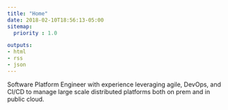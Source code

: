 ```yaml
---
title: "Home"
date: 2018-02-10T18:56:13-05:00
sitemap:
  priority : 1.0

outputs:
- html
- rss
- json
---
```

<p>Software Platform Engineer with experience leveraging agile, DevOps, and CI/CD to manage large scale distributed platforms both on prem and in public cloud.</p>
